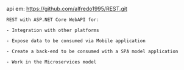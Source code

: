 api em: https://github.com/alfredo1995/REST.git

    REST with ASP.NET Core WebAPI for:

    - Integration with other platforms

    - Expose data to be consumed via Mobile application

    - Create a back-end to be consumed with a SPA model application

    - Work in the Microservices model

